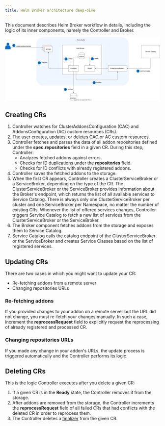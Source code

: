 ```yaml
---
title: Helm Broker architecture deep-dive
---
```


This document describes Helm Broker workflow in details, including the logic of its inner components, namely the Controller and Broker.

![Architecture deep dive](./assets/smgt-hb-deep-dive.svg)

## Creating CRs

1. Controller watches for ClusterAddonsConfiguration (CAC) and AddonsConfiguration (AC) custom resources (CRs).
2. The user creates, updates, or deletes CAC or AC custom resources.
3. Controller fetches and parses the data of all addon repositories defined under the **spec.repositories** field in a given CR. During this step, Controller:
    - Analyzes fetched addons against errors.
    - Checks for ID duplications under the **repositories** field.
    - Checks for ID conflicts with already registered addons.
4. Controller saves the fetched addons to the storage.
5. When the first CR appears, Controller creates a ClusterServiceBroker or a ServiceBroker, depending on the type of the CR. The ClusterServiceBroker or the ServiceBroker provides information about the Broker's endpoint, which returns the list of all available services to Service Catalog. There is always only one ClusterServiceBroker per cluster and one ServiceBroker per Namespace, no matter the number of existing CRs. Whenever the list of offered services changes, Controller triggers Service Catalog to fetch a new list of services from the ClusterServiceBroker or the ServiceBroker.
6. The Broker component fetches addons from the storage and exposes them to Service Catalog.
7. Service Catalog calls the catalog endpoint of the ClusterServiceBroker or the ServiceBroker and creates Service Classes based on the list of registered services.

## Updating CRs

There are two cases in which you might want to update your CR:
- Re-fetching addons from a remote server
- Changing repositories URLs

### Re-fetching addons

If you provided changes to your addon on a remote server but the URL did not change, you must re-fetch your changes manually. In such a case, increment the **reprocessRequest** field to explicitly request the reprocessing of already registered and processed CR.

### Changing repositories URLs

If you made any change in your addon's URLs, the update process is triggered automatically and the Controller performs its logic.

## Deleting CRs

This is the logic Controller executes after you delete a given CR:

1. If a given CR is in the **Ready** state, the Controller removes it from the storage.
2. After addons are removed from the storage, the Controller increments the **reprocessRequest** field of all failed CRs that had conflicts with the deleted CR in order to reprocess them.
3. The Controller deletes a [finalizer](https://kubernetes.io/docs/reference/using-api/api-concepts/#resource-deletion) from the given CR.
